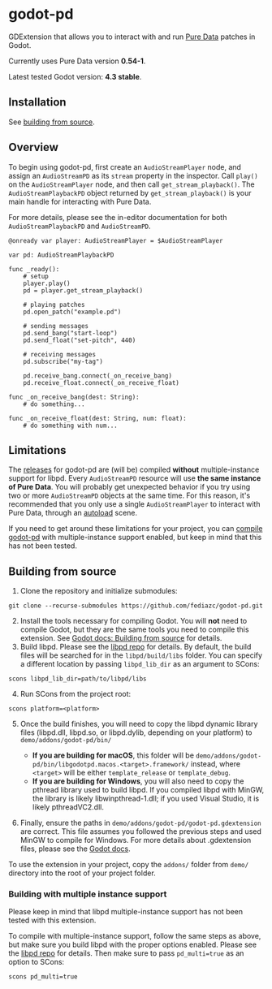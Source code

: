 # godot-pd

GDExtension that allows you to interact with and run [Pure Data](https://puredata.info/) patches in Godot.

Currently uses Pure Data version **0.54-1**.

Latest tested Godot version: **4.3 stable**.

## Installation

See [building from source](#building-from-source).

## Overview

To begin using godot-pd, first create an `AudioStreamPlayer` node, and assign an `AudioStreamPD` as its `stream` property in the inspector. Call `play()` on the `AudioStreamPlayer` node, and then call `get_stream_playback()`. The `AudioStreamPlaybackPD` object returned by `get_stream_playback()` is your main handle for interacting with Pure Data.

For more details, please see the in-editor documentation for both `AudioStreamPlaybackPD` and `AudioStreamPD`.

```GDScript
@onready var player: AudioStreamPlayer = $AudioStreamPlayer

var pd: AudioStreamPlaybackPD

func _ready():
    # setup
    player.play()
    pd = player.get_stream_playback()
    
    # playing patches
    pd.open_patch("example.pd")

    # sending messages
    pd.send_bang("start-loop")
    pd.send_float("set-pitch", 440)

    # receiving messages
    pd.subscribe("my-tag")

    pd.receive_bang.connect(_on_receive_bang)
    pd.receive_float.connect(_on_receive_float)

func _on_receive_bang(dest: String):
    # do something...

func _on_receive_float(dest: String, num: float):
    # do something with num...

```

## Limitations

The [releases](https://github.com/fediazc/godot-pd/releases) for godot-pd are (will be) compiled **without** multiple-instance support for libpd. Every `AudioStreamPD` resource will use **the same instance of Pure Data**. You will probably get unexpected behavior if you try using two or more `AudioStreamPD` objects at the same time. For this reason, it's recommended that you only use a single `AudioStreamPlayer` to interact with Pure Data, through an [autoload](https://docs.godotengine.org/en/stable/tutorials/scripting/singletons_autoload.html) scene.

If you need to get around these limitations for your project, you can [compile godot-pd](#building-from-source) with multiple-instance support enabled, but keep in mind that this has not been tested.

## Building from source

1. Clone the repository and initialize submodules:

```
git clone --recurse-submodules https://github.com/fediazc/godot-pd.git
```

2. Install the tools necessary for compiling Godot. You will **not** need to compile Godot, but they are the same tools you need to compile this extension. See [Godot docs: Building from source](https://docs.godotengine.org/en/stable/contributing/development/compiling/index.html#toc-devel-compiling) for details.
3. Build libpd. Please see the [libpd repo](https://github.com/libpd/libpd) for details. By default, the build files will be searched for in the `libpd/build/libs` folder. You can specify a different location by passing `libpd_lib_dir` as an argument to SCons:

```
scons libpd_lib_dir=path/to/libpd/libs
```

4. Run SCons from the project root:

```
scons platform=<platform>
```

5. Once the build finishes, you will need to copy the libpd dynamic library files (libpd.dll, libpd.so, or libpd.dylib, depending on your platform) to `demo/addons/godot-pd/bin/` 
    - **If you are building for macOS**, this folder will be `demo/addons/godot-pd/bin/libgodotpd.macos.<target>.framework/` instead, where `<target>` will be either `template_release` or `template_debug`.
    - **If you are building for Windows**, you will also need to copy the pthread library used to build libpd. If you compiled libpd with MinGW, the library is likely libwinpthread-1.dll; if you used Visual Studio, it is likely pthreadVC2.dll.

6. Finally, ensure the paths in `demo/addons/godot-pd/godot-pd.gdextension` are correct. This file assumes you followed the previous steps and used MinGW to compile for Windows. For more details about .gdextension files, please see the [Godot docs](https://docs.godotengine.org/en/stable/tutorials/scripting/gdextension/gdextension_file.html).

To use the extension in your project, copy the `addons/` folder from `demo/` directory into the root of your project folder.

### Building with multiple instance support

Please keep in mind that libpd multiple-instance support has not been tested with this extension.

To compile with multiple-instance support, follow the same steps as above, but make sure you build libpd with the proper options enabled. Please see the [libpd repo](https://github.com/libpd/libpd) for details. Then make sure to pass `pd_multi=true` as an option to SCons:

```
scons pd_multi=true
```
